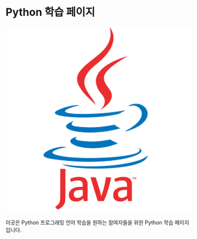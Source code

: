 # Python 학습 페이지
<p align="center">
    <img src="./Images/Logo.png" />
</p>

이곳은 Python 프로그래밍 언어 학습을 원하는 참여자들을 위한 Python 학습 페이지입니다.

